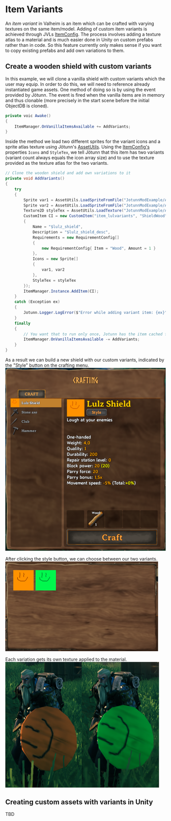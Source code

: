 ﻿# Item Variants

An _item variant_ in Valheim is an item which can be crafted with varying textures on the same item/model. Adding of custom item variants is achieved through JVLs [ItemConfig](xref:Jotunn.Configs.ItemConfig). The process involves adding a texture atlas to a material and is much easier done in Unity on custom prefabs rather than in code. So this feature currently only makes sense if you want to copy existing prefabs and add own variations to them.

## Create a wooden shield with custom variants

In this example, we will clone a vanilla shield with custom variants which the user may equip. In order to do this, we will need to reference already instantiated game assets. One method of doing so is by using the event provided by Jötunn. The event is fired when the vanilla items are in memory and thus clonable (more precisely in the start scene before the initial ObjectDB is cloned).

```cs
private voic Awake()
{
    ItemManager.OnVanillaItemsAvailable += AddVariants;
}
```

Inside the method we load two different sprites for the variant icons and a sprite atlas texture using Jötunn's [AssetUtils](xref:Jotunn.Utils.AssetUtils). Using the [ItemConfig's](xref:Jotunn.Configs.ItemConfig) properties `Icons` and `StyleTex`, we tell Jötunn that this item has two variants (variant count always equals the icon array size) and to use the texture provided as the texture atlas for the two variants.

```cs
// Clone the wooden shield and add own variations to it
private void AddVariants()
{
    try
    {
        Sprite var1 = AssetUtils.LoadSpriteFromFile("JotunnModExample/Assets/test_var1.png");
        Sprite var2 = AssetUtils.LoadSpriteFromFile("JotunnModExample/Assets/test_var2.png");
        Texture2D styleTex = AssetUtils.LoadTexture("JotunnModExample/Assets/test_varpaint.png");
        CustomItem CI = new CustomItem("item_lulvariants", "ShieldWood", new ItemConfig
        {
            Name = "$lulz_shield",
            Description = "$lulz_shield_desc",
            Requirements = new RequirementConfig[]
            {
                new RequirementConfig{ Item = "Wood", Amount = 1 }
            },
            Icons = new Sprite[]
            {
                var1, var2
            },
            StyleTex = styleTex
        });
        ItemManager.Instance.AddItem(CI);
    }
    catch (Exception ex)
    {
        Jotunn.Logger.LogError($"Error while adding variant item: {ex}");
    }
    finally
    {
        // You want that to run only once, Jotunn has the item cached for the game session
        ItemManager.OnVanillaItemsAvailable -= AddVariants;
    }
}
```

As a result we can build a new shield with our custom variants, indicated by the "Style" button on the crafting menu. 
<br />
![Variation Recipe](../images/data/variationRecipe.png)

After clicking the style button, we can choose between our two variants.
<br />
![Variation Selection](../images/data/variationSelection.png)

Each variation gets its own texture applied to the material.
<br />
![Variation Result](../images/data/variationResult.png)

## Creating custom assets with variants in Unity

TBD